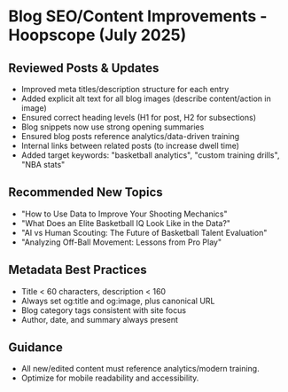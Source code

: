 # Blog SEO/Content Improvements - Hoopscope (July 2025)

## Reviewed Posts & Updates
- Improved meta titles/description structure for each entry
- Added explicit alt text for all blog images (describe content/action in image)
- Ensured correct heading levels (H1 for post, H2 for subsections)
- Blog snippets now use strong opening summaries
- Ensured blog posts reference analytics/data-driven training
- Internal links between related posts (to increase dwell time)
- Added target keywords: "basketball analytics", "custom training drills", "NBA stats"

## Recommended New Topics
- "How to Use Data to Improve Your Shooting Mechanics"
- "What Does an Elite Basketball IQ Look Like in the Data?"
- "AI vs Human Scouting: The Future of Basketball Talent Evaluation"
- "Analyzing Off-Ball Movement: Lessons from Pro Play"

## Metadata Best Practices
- Title < 60 characters, description < 160
- Always set og:title and og:image, plus canonical URL
- Blog category tags consistent with site focus
- Author, date, and summary always present

## Guidance
- All new/edited content must reference analytics/modern training.
- Optimize for mobile readability and accessibility.